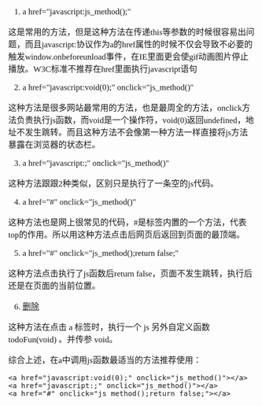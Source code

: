 <span  style="font-family: Simsun,serif; font-size: 17px; ">

1. a href="javascript:js_method();"

这是常用的方法，但是这种方法在传递this等参数的时候很容易出问题，而且javascript:协议作为a的href属性的时候不仅会导致不必要的触发window.onbeforeunload事件，在IE里面更会使gif动画图片停止播放。W3C标准不推荐在href里面执行javascript语句

2. a href="javascript:void(0);" onclick="js_method()"

这种方法是很多网站最常用的方法，也是最周全的方法，onclick方法负责执行js函数，而void是一个操作符，void(0)返回undefined，地址不发生跳转。而且这种方法不会像第一种方法一样直接将js方法暴露在浏览器的状态栏。

3. a href="javascript:;" onclick="js_method()"

这种方法跟跟2种类似，区别只是执行了一条空的js代码。

4. a href="#" onclick="js_method()"

这种方法也是网上很常见的代码，#是标签内置的一个方法，代表top的作用。所以用这种方法点击后网页后返回到页面的最顶端。

5. a href="#" onclick="js_method();return false;"

这种方法点击执行了js函数后return false，页面不发生跳转，执行后还是在页面的当前位置。

6. <a href='javascript:todoFun(void)'>删除</a>

这种方法在点击 a 标签时，执行一个 js 另外自定义函数 todoFun(void)  。并传参 void。

综合上述，在a中调用js函数最适当的方法推荐使用：

~~~
<a href="javascript:void(0);" onclick="js_method()"></a> 
<a href="javascript:;" onclick="js_method()"></a> 
<a href="#" onclick="js_method();return false;"></a>
~~~

</span>
